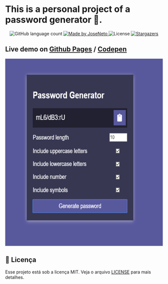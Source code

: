 # This is a personal project of a password generator :muscle:.

<p align="center">
  <img alt="GitHub language count" src="https://img.shields.io/github/languages/count/1TATO/password-generator?color=%2304D361">

  <a href="https://www.linkedin.com/in/jose-netopr/">
    <img alt="Made by JoseNeto" src="https://img.shields.io/badge/made%20by-JoseNeto-%2304D361">
  </a>

  <img alt="License" src="https://img.shields.io/badge/license-MIT-%2304D361">

  <a href="https://github.com/1TATO/password-generator/stargazers">
    <img alt="Stargazers" src="https://img.shields.io/github/stars/1TATO/password-generator?style=social">
  </a>
</p>

## Live demo on [Github Pages](https://1tato.github.io/password-generator/) / [Codepen](https://codepen.io/1tato/pen/NWxpbvO)

<p align="center">
  <img alt="Password generator" src="https://github.com/1TATO/password-generator/blob/master/.github/img.png" height="600px"  />
</p>


## :memo: Licença

Esse projeto está sob a licença MIT. Veja o arquivo [LICENSE](LICENSE) para mais detalhes.

